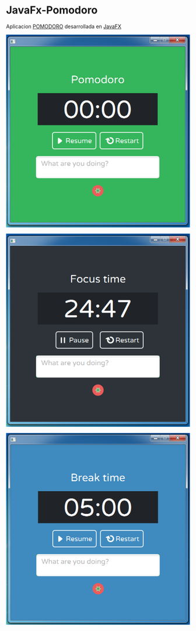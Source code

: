  JavaFx-Pomodoro
==================

Aplicacion [POMODORO](https://es.wikipedia.org/wiki/T%C3%A9cnica_Pomodoro) desarrollada en [JavaFX](http://docs.oracle.com/javase/8/javafx/interoperability-tutorial/fx_swing.htm#JFXIP561)

![image](screenshots/pomodoro1.PNG)

![image](screenshots/pomodoro2.PNG)

![image](screenshots/pomodoro3.PNG)
